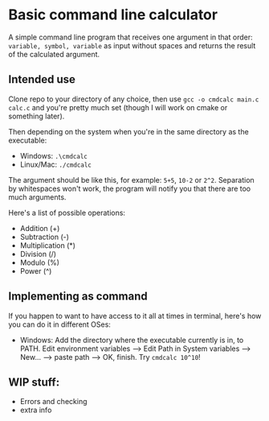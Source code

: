 # Basic command line calculator
A simple command line program that receives one argument in that order: `variable, symbol, variable` as input without spaces and returns the result of the calculated argument.

## Intended use
Clone repo to your directory of any choice, then use `gcc -o cmdcalc main.c calc.c` and you're pretty much set (though I will work on cmake or something later).

Then depending on the system when you're in the same directory as the executable:
- Windows: `.\cmdcalc`
- Linux/Mac: `./cmdcalc`

The argument should be like this, for example: `5+5`, `10-2` or `2^2`. Separation by whitespaces won't work, the program will notify you that there are too much arguments.

Here's a list of possible operations:
- Addition (+)
- Subtraction (-)
- Multiplication (*)
- Division (/)
- Modulo (%)
- Power (^)

## Implementing as command
If you happen to want to have access to it all at times in terminal, here's how you can do it in different OSes:
- Windows: Add the directory where the executable currently is in, to PATH. Edit environment variables --> Edit Path in System variables --> New... --> paste path --> OK, finish. Try `cmdcalc 10^10`!

## WIP stuff:
- Errors and checking
- extra info
